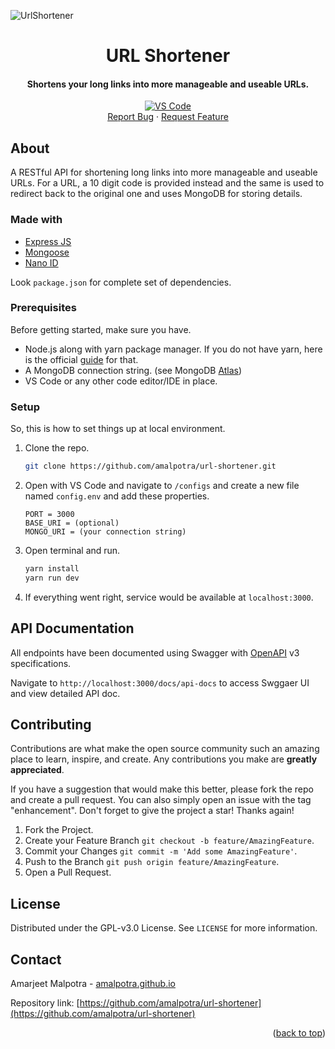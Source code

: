 <div id="top"></div>

<!-- PROJECT BANNER -->

![UrlShortener](https://user-images.githubusercontent.com/97591166/208233846-eb1d3d8e-c83e-4e9a-a663-df501ac21f8a.png)

<!-- PROJECT HEADING -->

<div align="center">
    <h1 align="center">URL Shortener</h1>
    <p align="center">
        <h4>Shortens your long links into more manageable and useable URLs.</h4>
        <!-- PROJECT SHIELDS -->
        <a href="https://github.com/amalpotra/url-shortener">
            <img src="https://img.shields.io/static/v1?logo=visualstudiocode&label=&message=Open%20in%20VSCode&labelColor=2c2c32&color=007acc&logoColor=007acc" alt="VS Code"></img>
        </a><br />
        <a href="https://github.com/amalpotra/url-shortener/issues">Report Bug</a> ·
        <a href="https://github.com/amalpotra/url-shortener/issues">Request Feature</a>
    </p>
</div>

<!-- ABOUT -->

## About

A RESTful API for shortening long links into more manageable and useable URLs.
For a URL, a 10 digit code is provided instead and the same is used to redirect back to the original one
and uses MongoDB for storing details.

### Made with
- [Express JS](https://expressjs.com/)
- [Mongoose](https://mongoosejs.com/)
- [Nano ID](https://github.com/ai/nanoid)

Look `package.json` for complete set of dependencies. 

### Prerequisites

Before getting started, make sure you have.

- Node.js along with yarn package manager. If you do not have yarn, here is the official [guide](https://yarnpkg.com/getting-started/install) for that.
- A MongoDB connection string. (see MongoDB [Atlas](https://www.mongodb.com/atlas/database))
- VS Code or any other code editor/IDE in place.

### Setup

So, this is how to set things up at local environment.

1. Clone the repo.

   ```sh
   git clone https://github.com/amalpotra/url-shortener.git
   ```

2. Open with VS Code and navigate to `/configs` and create a new file named `config.env` and add these properties.
   ```env
   PORT = 3000
   BASE_URI = (optional)
   MONGO_URI = (your connection string)
   ```

4. Open terminal and run.

   ```sh
   yarn install
   yarn run dev
   ```

5. If everything went right, service would be available at `localhost:3000`.

<!-- DOCUMENTATION -->

## API Documentation

All endpoints have been documented using Swagger with [OpenAPI](https://swagger.io/specification/) v3 specifications.

Navigate to `http://localhost:3000/docs/api-docs` to access Swggaer UI and view detailed API doc.

<!-- CONTRIBUTING -->

## Contributing

Contributions are what make the open source community such an amazing place to learn, inspire, and create. Any contributions you make are **greatly appreciated**.

If you have a suggestion that would make this better, please fork the repo and create a pull request. You can also simply open an issue with the tag "enhancement".
Don't forget to give the project a star! Thanks again!

1. Fork the Project.
2. Create your Feature Branch `git checkout -b feature/AmazingFeature`.
3. Commit your Changes `git commit -m 'Add some AmazingFeature'`.
4. Push to the Branch `git push origin feature/AmazingFeature`.
5. Open a Pull Request.

<!-- LICENSE -->

## License

Distributed under the GPL-v3.0 License. See `LICENSE` for more information.

<!-- CONTACT -->

## Contact

Amarjeet Malpotra - [amalpotra.github.io](https://amalpotra.github.io)

Repository link: [https://github.com/amalpotra/url-shortener](https://github.com/amalpotra/url-shortener)

<p align="right">(<a href="#top">back to top</a>)</p>
